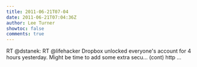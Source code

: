 ```yaml
---
title: 2011-06-21T07-04
date: 2011-06-21T07:04:36Z
author: Lee Turner
showtoc: false
comments: true
---
```


RT @dstanek: RT @lifehacker Dropbox unlocked everyone's account for 4 hours yesterday. Might be time to add some extra secu… (cont) http ...

